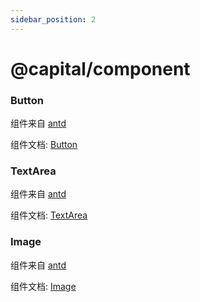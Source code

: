 ```yaml
---
sidebar_position: 2
---
```


# @capital/component

### Button

组件来自 [antd](https://ant.design/)

组件文档: [Button](https://ant.design/components/button-cn/)

### TextArea

组件来自 [antd](https://ant.design/)

组件文档: [TextArea](https://ant.design/components/input-cn/#components-input-demo-textarea)

### Image

组件来自 [antd](https://ant.design/)

组件文档: [Image](https://ant.design/components/image-cn/)
